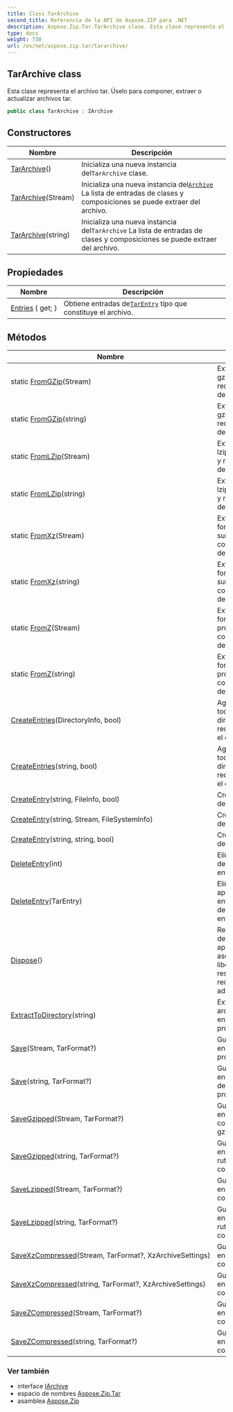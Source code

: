 ```yaml
---
title: Class TarArchive
second_title: Referencia de la API de Aspose.ZIP para .NET
description: Aspose.Zip.Tar.TarArchive clase. Esta clase representa el archivo tar. Úselo para componer extraer o actualizar archivos tar.
type: docs
weight: 730
url: /es/net/aspose.zip.tar/tararchive/
---
```

## TarArchive class

Esta clase representa el archivo tar. Úselo para componer, extraer o actualizar archivos tar.

```csharp
public class TarArchive : IArchive
```

## Constructores

| Nombre | Descripción |
| --- | --- |
| [TarArchive](tararchive/#constructor)() | Inicializa una nueva instancia del`TarArchive` clase. |
| [TarArchive](tararchive/#constructor_1)(Stream) | Inicializa una nueva instancia del[`Archive`](../../aspose.zip/archive/) La lista de entradas de clases y composiciones se puede extraer del archivo. |
| [TarArchive](tararchive/#constructor_2)(string) | Inicializa una nueva instancia del`TarArchive` La lista de entradas de clases y composiciones se puede extraer del archivo. |

## Propiedades

| Nombre | Descripción |
| --- | --- |
| [Entries](../../aspose.zip.tar/tararchive/entries/) { get; } | Obtiene entradas de[`TarEntry`](../tarentry/) tipo que constituye el archivo. |

## Métodos

| Nombre | Descripción |
| --- | --- |
| static [FromGZip](../../aspose.zip.tar/tararchive/fromgzip/#fromgzip)(Stream) | Extrae el archivo gzip suministrado y redacta`TarArchive` de datos extraídos. |
| static [FromGZip](../../aspose.zip.tar/tararchive/fromgzip/#fromgzip_1)(string) | Extrae el archivo gzip suministrado y redacta`TarArchive` de datos extraídos. |
| static [FromLZip](../../aspose.zip.tar/tararchive/fromlzip/#fromlzip)(Stream) | Extrae el archivo lzip proporcionado y redacta`TarArchive` de datos extraídos. |
| static [FromLZip](../../aspose.zip.tar/tararchive/fromlzip/#fromlzip_1)(string) | Extrae el archivo lzip proporcionado y redacta`TarArchive` de datos extraídos. |
| static [FromXz](../../aspose.zip.tar/tararchive/fromxz/#fromxz)(Stream) | Extrae el archivo en formato xz suministrado y compone`TarArchive` de datos extraídos. |
| static [FromXz](../../aspose.zip.tar/tararchive/fromxz/#fromxz_1)(string) | Extrae el archivo en formato xz suministrado y compone`TarArchive` de datos extraídos. |
| static [FromZ](../../aspose.zip.tar/tararchive/fromz/#fromz)(Stream) | Extrae el archivo en formato Z proporcionado y compone`TarArchive` de datos extraídos. |
| static [FromZ](../../aspose.zip.tar/tararchive/fromz/#fromz_1)(string) | Extrae el archivo en formato Z proporcionado y compone`TarArchive` de datos extraídos. |
| [CreateEntries](../../aspose.zip.tar/tararchive/createentries/#createentries)(DirectoryInfo, bool) | Agrega al archivo todos los archivos y directorios recursivamente en el directorio dado. |
| [CreateEntries](../../aspose.zip.tar/tararchive/createentries/#createentries_1)(string, bool) | Agrega al archivo todos los archivos y directorios recursivamente en el directorio dado. |
| [CreateEntry](../../aspose.zip.tar/tararchive/createentry/#createentry)(string, FileInfo, bool) | Crear entrada única dentro del archivo. |
| [CreateEntry](../../aspose.zip.tar/tararchive/createentry/#createentry_1)(string, Stream, FileSystemInfo) | Crear entrada única dentro del archivo. |
| [CreateEntry](../../aspose.zip.tar/tararchive/createentry/#createentry_2)(string, string, bool) | Crear entrada única dentro del archivo. |
| [DeleteEntry](../../aspose.zip.tar/tararchive/deleteentry/#deleteentry_1)(int) | Elimina la entrada de la lista de entradas por index. |
| [DeleteEntry](../../aspose.zip.tar/tararchive/deleteentry/#deleteentry)(TarEntry) | Elimina la primera aparición de una entrada específica de la lista de entradas. |
| [Dispose](../../aspose.zip.tar/tararchive/dispose/)() | Realiza tareas definidas por la aplicación asociadas con liberar, liberar o restablecer recursos no administrados. |
| [ExtractToDirectory](../../aspose.zip.tar/tararchive/extracttodirectory/)(string) | Extrae todos los archivos del archivo en el directorio proporcionado. |
| [Save](../../aspose.zip.tar/tararchive/save/#save)(Stream, TarFormat?) | Guarda el archivo en la secuencia proporcionada. |
| [Save](../../aspose.zip.tar/tararchive/save/#save_1)(string, TarFormat?) | Guarda el archivo en el archivo de destino proporcionado. |
| [SaveGzipped](../../aspose.zip.tar/tararchive/savegzipped/#savegzipped)(Stream, TarFormat?) | Guarda el archivo en la transmisión con compresión gzip. |
| [SaveGzipped](../../aspose.zip.tar/tararchive/savegzipped/#savegzipped_1)(string, TarFormat?) | Guarda el archivo en el archivo por ruta con compresión gzip. |
| [SaveLzipped](../../aspose.zip.tar/tararchive/savelzipped/#savelzipped)(Stream, TarFormat?) | Guarda el archivo en la secuencia con compresión lzip. |
| [SaveLzipped](../../aspose.zip.tar/tararchive/savelzipped/#savelzipped_1)(string, TarFormat?) | Guarda el archivo en el archivo por ruta con compresión lzip. |
| [SaveXzCompressed](../../aspose.zip.tar/tararchive/savexzcompressed/#savexzcompressed)(Stream, TarFormat?, XzArchiveSettings) | Guarda el archivo en la secuencia con compresión xz. |
| [SaveXzCompressed](../../aspose.zip.tar/tararchive/savexzcompressed/#savexzcompressed_1)(string, TarFormat?, XzArchiveSettings) | Guarda el archivo en ruta por ruta con compresión xz. |
| [SaveZCompressed](../../aspose.zip.tar/tararchive/savezcompressed/#savezcompressed)(Stream, TarFormat?) | Guarda el archivo en la secuencia con compresión Z. |
| [SaveZCompressed](../../aspose.zip.tar/tararchive/savezcompressed/#savezcompressed_1)(string, TarFormat?) | Guarda el archivo en ruta por ruta con compresión Z. |

### Ver también

* interface [IArchive](../../aspose.zip/iarchive/)
* espacio de nombres [Aspose.Zip.Tar](../../aspose.zip.tar/)
* asamblea [Aspose.Zip](../../)


